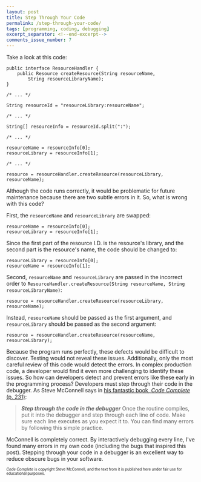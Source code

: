 ```yaml
---
layout: post
title: Step Through Your Code
permalink: /step-through-your-code/
tags: [programming, coding, debugging]
excerpt_separator: <!--end-excerpt-->
comments_issue_number: 7
---
```


<!--end-excerpt-->

Take a look at this code:

```
public interface ResourceHandler {
    public Resource createResource(String resourceName,
        String resourceLibraryName);
}

/* ... */

String resourceId = "resourceLibrary:resourceName";

/* ... */

String[] resourceInfo = resourceId.split(":");

/* ... */

resourceName = resourceInfo[0];
resourceLibrary = resourceInfo[1];

/* ... */

resource = resourceHandler.createResource(resourceLibrary, resourceName);
```

Although the code runs correctly, it would be problematic for future maintenance
because there are two subtle errors in it. So, what is wrong with this code?

First, the `resourceName` and `resourceLibrary` are swapped:

```
resourceName = resourceInfo[0];
resourceLibrary = resourceInfo[1];
```

Since the first part of the resource I.D. is the resource's library, and the
second part is the resource's name, the code should be changed to:

```
resourceLibrary = resourceInfo[0];
resourceName = resourceInfo[1];
```

Second, `resourceName` and `resourceLibrary` are passed in the incorrect order
to `ResourceHandler.createResource(String resourceName, String
resourceLibraryName)`:

```
resource = resourceHandler.createResource(resourceLibrary, resourceName);
```

Instead, `resourceName` should be passed as the first argument, and
`resourceLibrary` should be passed as the second argument:

```
resource = resourceHandler.createResource(resourceName, resourceLibrary);
```

Because the program runs perfectly, these defects would be difficult to
discover. Testing would not reveal these issues. Additionally, only the most
careful review of this code would detect the errors. In complex production code,
a developer would find it even more challenging to identify these issues. So how
can developers detect and prevent errors like these early in the programming
process? Developers must step through their code in the debugger. As Steve
McConnell says in <a href="http://cc2e.com/" target="_blank">his fantastic book,
*Code Complete* (p. 231)</a>:

> ***Step through the code in the debugger*** Once the routine compiles, put it
into the debugger and step through each line of code. Make sure each line
executes as you expect it to. You can find many errors by following this simple
practice.

McConnell is completely correct. By interactively debugging every line, I've
found many errors in my own code (including the bugs that inspired this post).
Stepping through your code in a debugger is an excellent way to reduce obscure
bugs in your software.

<sub><sup>*Code Complete* is copyright Steve McConnell, and the text from it is
published here under fair use for educational purposes.</sup></sub>

